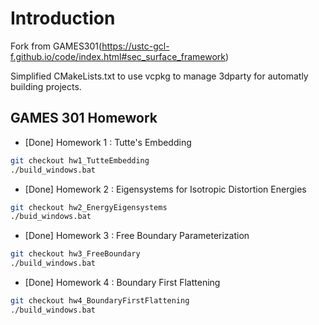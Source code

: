 # Introduction
Fork from GAMES301(https://ustc-gcl-f.github.io/code/index.html#sec_surface_framework)

Simplified CMakeLists.txt to use vcpkg to manage 3dparty for automatly building projects.

## GAMES 301 Homework

+ [Done] Homework 1 : Tutte's Embedding
```bash
git checkout hw1_TutteEmbedding
./build_windows.bat
```

+ [Done] Homework 2 : Eigensystems for Isotropic Distortion Energies
```bash
git checkout hw2_EnergyEigensystems
./buid_windows.bat
```

+ [Done] Homework 3 : Free Boundary Parameterization
```bash
git checkout hw3_FreeBoundary
./build_windows.bat
```

+ [Done] Homework 4 : Boundary First Flattening
```bash
git checkout hw4_BoundaryFirstFlattening
./build_windows.bat
```